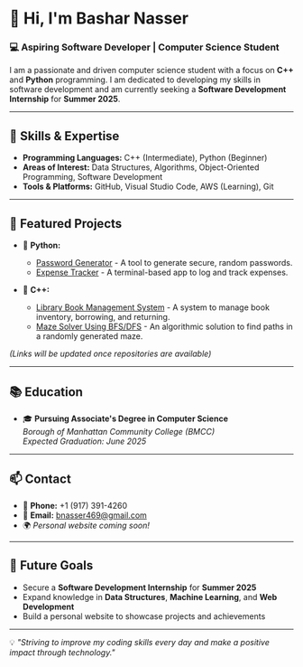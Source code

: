 # 👋 Hi, I'm Bashar Nasser
### 💻 Aspiring Software Developer | Computer Science Student

I am a passionate and driven computer science student with a focus on **C++** and **Python** programming. I am dedicated to developing my skills in software development and am currently seeking a **Software Development Internship** for **Summer 2025**.

---

## 🧩 Skills & Expertise
- **Programming Languages:** C++ (Intermediate), Python (Beginner)
- **Areas of Interest:** Data Structures, Algorithms, Object-Oriented Programming, Software Development
- **Tools & Platforms:** GitHub, Visual Studio Code, AWS (Learning), Git

---

## 💼 Featured Projects
- 🐍 **Python:**
  - [Password Generator](#) - A tool to generate secure, random passwords.
  - [Expense Tracker](#) - A terminal-based app to log and track expenses.

- 💾 **C++:**
  - [Library Book Management System](#) - A system to manage book inventory, borrowing, and returning.
  - [Maze Solver Using BFS/DFS](#) - An algorithmic solution to find paths in a randomly generated maze.

*(Links will be updated once repositories are available)*

---

## 📚 Education
- 🎓 **Pursuing Associate's Degree in Computer Science**  
  *Borough of Manhattan Community College (BMCC)*  
  *Expected Graduation: June 2025*

---

## 📫 Contact
- 📱 **Phone:** +1 (917) 391-4260
- 📧 **Email:** bnasser469@gmail.com
- 🌍 *Personal website coming soon!*

---

## 🚀 Future Goals
- Secure a **Software Development Internship** for **Summer 2025**
- Expand knowledge in **Data Structures**, **Machine Learning**, and **Web Development**
- Build a personal website to showcase projects and achievements

---

💡 *"Striving to improve my coding skills every day and make a positive impact through technology."*
